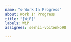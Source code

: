 ```yaml
---
name: "⚙️ Work In Progress"
about: Work In Progress
title: "[WiP]"
labels: WiP
assignees: serhii-voitenko98

---
```



